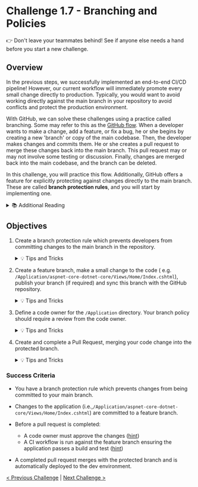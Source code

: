 # Challenge 1.7 - Branching and Policies

👉 Don't leave your teammates behind! See if anyone else needs a hand before you start a new challenge.

## Overview

In the previous steps, we successfully implemented an end-to-end CI/CD pipeline! However, our current workflow will immediately promote every small change directly to production. Typically, you would want to avoid working directly against the main branch in your repository to avoid conflicts and protect the production environment. 

With GitHub, we can solve these challenges using a practice called branching. Some may refer to this as the [GitHub flow](https://guides.github.com/introduction/flow/). When a developer wants to make a change, add a feature, or fix a bug, he or she begins by creating a new 'branch' or copy of the main codebase. Then, the developer makes changes and commits them. He or she creates a pull request to merge these changes back into the main branch. This pull request may or may not involve some testing or discussion. Finally, changes are merged back into the main codebase, and the branch can be deleted. 

In this challenge, you will practice this flow. Additionally, GitHub offers a feature for explicitly protecting against changes directly to the main branch. These are called **branch protection rules**, and you will start by implementing one.

<details>
<summary>📚 Additional Reading</summary>
<ul>
<li>General information about protected branches can be found <a href="https://docs.github.com/en/github/administering-a-repository/about-protected-branches">here</a>, with more configuration specifics <a href="https://docs.github.com/en/github/administering-a-repository/configuring-protected-branches">here</a>.</li>
<li>General information about branches can be found <a href="https://docs.github.com/en/github/collaborating-with-issues-and-pull-requests/about-branches">here</a>, with more specifics about creation and deletion <a href="https://docs.github.com/en/github/collaborating-with-issues-and-pull-requests/creating-and-deleting-branches-within-your-repository">here</a>.</li>
<li>General information about pull requests can be found <a href="https://docs.github.com/en/github/collaborating-with-issues-and-pull-requests/about-pull-requests">here</a>, with more specifics about <a href="https://docs.github.com/en/github/collaborating-with-issues-and-pull-requests/creating-a-pull-request">creating</a> and <a href="https://docs.github.com/en/github/collaborating-with-issues-and-pull-requests/reviewing-changes-in-pull-requests">reviewing</a>.</li>
<li><a href="https://docs.github.com/en/free-pro-team@latest/github/creating-cloning-and-archiving-repositories/about-code-owners">About code owners</a></li>
<li><a href="https://docs.github.com/en/free-pro-team@latest/github/administering-a-repository/enabling-required-status-checks">Enabling required status checks</a></li>
<li><a href="https://docs.github.com/en/free-pro-team@latest/github/administering-a-repository/about-required-reviews-for-pull-requests">About required reviews for pull requests</a></li>
    </ul>
</details>

## Objectives

1. Create a branch protection rule which prevents developers from committing changes to the main branch in the repository.

    <details>
    <summary>💡 Tips and Tricks</summary>
    <ul>
    <li>If your GitHub account was created on the 'Free' tier, then in order to create a Branch Protection rule your repository must be public. To change a repository from private to public, visit the 'Settings' tab, and scroll to the bottom where you have the option to 'Change visibility'.</li>
    <li>To create branch protection rules:</li>
    <ol>
    <li>In your repository, go to "Settings"</li>
    <li>Select "Branches" on the left hand side.</li>
    <li>Select "Add branch protection rule"</li>
    <li>For branch pattern enter the default branch such as main or master</li>
    <li>Check "Require a pull request before merging" and select "Require review from Code Owners"</li>
    <li>Select "Create"</li>
    </ol>
    </ul>
    </details>

2. Create a feature branch, make a small change to the code ( e.g. `/Application/aspnet-core-dotnet-core/Views/Home/Index.cshtml`), publish your branch (if required) and sync this branch with the GitHub repository.

    <details>
    <summary>💡 Tips and Tricks</summary>
    <ul>
    <li>Using Git source control in VSCode: <a href="https://code.visualstudio.com/docs/sourcecontrol/overview#_branches-and-tags">Branches and Tags</a></li>
    </ul>
    </details>

3. Define a code owner for the `/Application` directory. Your branch policy should require a review from the code owner. 

    <details>
    <summary>💡 Tips and Tricks</summary>
    To define code owners:
    <ul>
    <li>A new file at the root of the repo is needed called "CODEOWNERS", you will need to define the path and the owner:</li>
    <code>/Application/ @waynehoggett</code><br/>
    <li>The following is needed to run during the pull request and only for the application path:</li>
    <code>pull_request:    </code><br/>
    <code>branches: [ main ]</code><br/>
    <code>paths: Application/**</code><br/>
    <li>To prevent issues, create your CODEOWNERS file directly in the main branch on Github</li>
    </ul>
    </details>

4. Create and complete a Pull Request, merging your code change into the protected branch.

    <details>
    <summary>💡 Tips and Tricks</summary>
    <ul>
    <li>You can create a Pull Request using github.com, go to <strong>Pull Requests</strong> and select <strong>New pull request</strong>, then select main as the base branch and select your feature branch as the compare branch</li>
    <li>If using the git command line interface, you can find a number of sample git commands that are useful for branching <a href="https://gist.github.com/JamesMGreene/cdd0ac49f90c987e45ac">here</a></li>
    <li>Make sure to focus on the 'git' commands, rather than 'gitflow'</li>
    </details>

### Success Criteria

- You have a branch protection rule which prevents changes from being committed to your main branch.

- Changes to the application (i.e.,`/Application/aspnet-core-dotnet-core/Views/Home/Index.cshtml`) are committed to a feature branch.

- Before a pull request is completed:
    - A code owner must approve the changes ([hint](https://docs.github.com/en/free-pro-team@latest/github/creating-cloning-and-archiving-repositories/about-code-owners))
    - A CI workflow is run against the feature branch ensuring the application passes a build and test ([hint](https://docs.github.com/en/free-pro-team@latest/github/administering-a-repository/enabling-required-status-checks))

- A completed pull request merges with the protected branch and is automatically deployed to the dev environment.


[< Previous Challenge](../1.6/readme.md) | [Next Challenge >](../1.8/readme.md)

